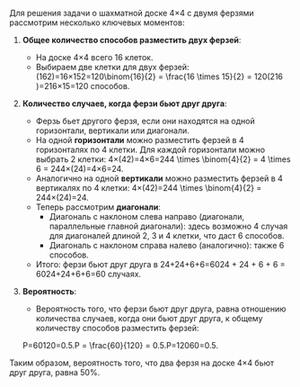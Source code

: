 Для решения задачи о шахматной доске 4×4 с двумя ферзями рассмотрим несколько ключевых моментов:

1. **Общее количество способов разместить двух ферзей**:
    
    - На доске 4×4 всего 16 клеток.
    - Выбираем две клетки для двух ферзей: (162)=16×152=120\binom{16}{2} = \frac{16 \times 15}{2} = 120(216​)=216×15​=120 способов.
2. **Количество случаев, когда ферзи бьют друг друга**:
    
    - Ферзь бьет другого ферзя, если они находятся на одной горизонтали, вертикали или диагонали.
    - На одной **горизонтали** можно разместить ферзей в 4 горизонталях по 4 клетки. Для каждой горизонтали можно выбрать 2 клетки: 4×(42)=4×6=244 \times \binom{4}{2} = 4 \times 6 = 244×(24​)=4×6=24.
    - Аналогично на одной **вертикали** можно разместить ферзей в 4 вертикалях по 4 клетки: 4×(42)=244 \times \binom{4}{2} = 244×(24​)=24.
    - Теперь рассмотрим **диагонали**:
        - Диагональ с наклоном слева направо (диагонали, параллельные главной диагонали): здесь возможно 4 случая для диагоналей длиной 2, 3 и 4 клетки, что даст 6 способов.
        - Диагональ с наклоном справа налево (аналогично): также 6 способов.
    - Итого: ферзи бьют друг друга в 24+24+6+6=6024 + 24 + 6 + 6 = 6024+24+6+6=60 случаях.
3. **Вероятность**:
    
    - Вероятность того, что ферзи бьют друг друга, равна отношению количества случаев, когда они бьют друг друга, к общему количеству способов разместить ферзей:
    
    P=60120=0.5.P = \frac{60}{120} = 0.5.P=12060​=0.5.

Таким образом, вероятность того, что два ферзя на доске 4×4 бьют друг друга, равна 50%.